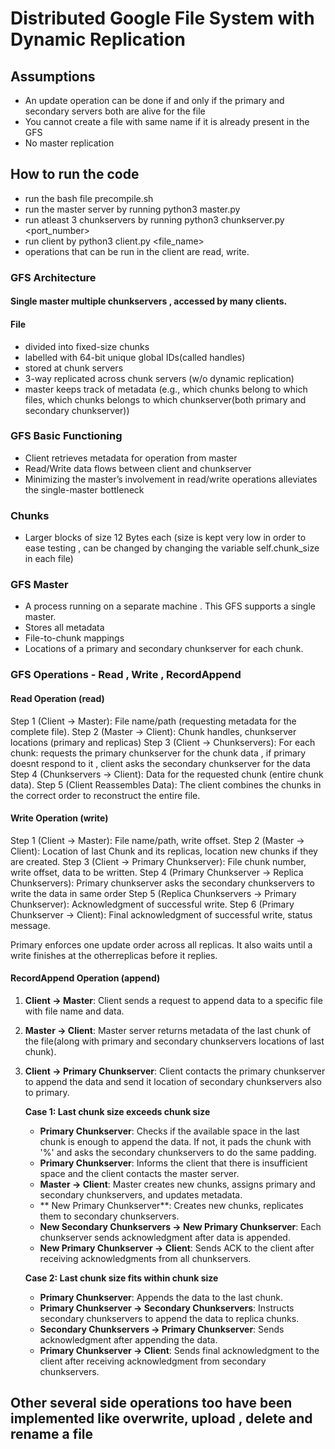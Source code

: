 # Distributed Google File System with Dynamic Replication

## Assumptions 
- An update operation can be done if and only if the primary and secondary servers both are alive for the file
- You cannot create a file with same name if it is already present in the GFS
- No master replication

## How to run the code
- run the bash file precompile.sh
- run the master server by running python3 master.py
- run atleast 3 chunkservers by running python3 chunkserver.py <port_number>
- run client by python3 client.py <file_name> <operation> 
- operations that can be run in the client are read, write.

### GFS Architecture 
#### Single master multiple chunkservers , accessed by many clients.
#### File
- divided into fixed-size chunks
- labelled with 64-bit unique global IDs(called handles)
- stored at chunk servers
- 3-way replicated across chunk servers (w/o dynamic replication)
- master keeps track of metadata (e.g., which chunks belong to which files, which chunks belongs to which chunkserver(both primary and secondary chunkserver))


### GFS Basic Functioning
- Client retrieves metadata for operation from master
- Read/Write data flows between client and chunkserver
- Minimizing the master’s involvement in read/write operations alleviates the single-master bottleneck

### Chunks 
- Larger blocks of size 12 Bytes each (size is kept very low in order to ease testing , can be changed by changing the variable self.chunk_size in each file)

### GFS Master
- A process running on a separate machine . This GFS supports a single master.
- Stores all metadata		
- File-to-chunk mappings
- Locations of a primary and secondary chunkserver for each chunk.


### GFS Operations  - Read , Write , RecordAppend

#### Read Operation (read)
Step 1 (Client → Master): File name/path (requesting metadata for the complete file).
Step 2 (Master → Client): Chunk handles, chunkserver locations (primary and replicas)
Step 3 (Client → Chunkservers): For each chunk: requests the primary chunkserver for the chunk data , if primary doesnt respond to it , client asks the secondary chunkserver for the data
Step 4 (Chunkservers → Client): Data for the requested chunk (entire chunk data).
Step 5 (Client Reassembles Data): The client combines the chunks in the correct order to reconstruct the entire file.


#### Write Operation  (write)
Step 1 (Client → Master): File name/path, write offset.
Step 2 (Master → Client): Location of last Chunk and its replicas, location  new chunks if they are created.
Step 3 (Client → Primary Chunkserver): File chunk number, write offset, data to be written.
Step 4 (Primary Chunkserver → Replica Chunkservers): Primary chunkserver asks the secondary chunkservers to write the data in same order 
Step 5 (Replica Chunkservers → Primary Chunkserver): Acknowledgment of successful write.
Step 6 (Primary Chunkserver → Client): Final acknowledgment of successful write, status message.

Primary enforces one update order across all replicas.
It also waits until a write finishes at the otherreplicas before it replies.


#### RecordAppend Operation (append)

1. **Client → Master**: Client sends a request to append data to a specific file with file name and data.
2. **Master → Client**: Master server returns metadata of the last chunk of the file(along with primary and secondary chunkservers locations of last chunk).
3. **Client → Primary Chunkserver**: Client contacts the primary chunkserver to append the data and send it location of secondary chunkservers also to primary.
   
   **Case 1: Last chunk size exceeds chunk size**
   - **Primary Chunkserver**: Checks if the available space in the last chunk is enough to append the data. If not, it pads the chunk with '%' and asks the secondary chunkservers to do the same padding. 
   - **Primary Chunkserver**: Informs the client that there is insufficient space and the client contacts the master server.
   - **Master → Client**: Master creates new chunks, assigns primary and secondary chunkservers, and updates metadata.
   - ** New Primary Chunkserver**: Creates new chunks, replicates them to secondary chunkservers.
   - **New Secondary Chunkservers → New Primary Chunkserver**: Each chunkserver sends acknowledgment after data is appended.
   - **New Primary Chunkserver → Client**: Sends ACK to the client after receiving acknowledgments from all chunkservers.

   **Case 2: Last chunk size fits within chunk size**
   - **Primary Chunkserver**: Appends the data to the last chunk.
   - **Primary Chunkserver → Secondary Chunkservers**: Instructs secondary chunkservers to append the data to replica chunks.
   - **Secondary Chunkservers → Primary Chunkserver**: Sends acknowledgment after appending the data.
   - **Primary Chunkserver → Client**: Sends final acknowledgment to the client after receiving acknowledgment from secondary chunkservers.

## Other several side operations too have been implemented like overwrite, upload , delete and rename a file 

